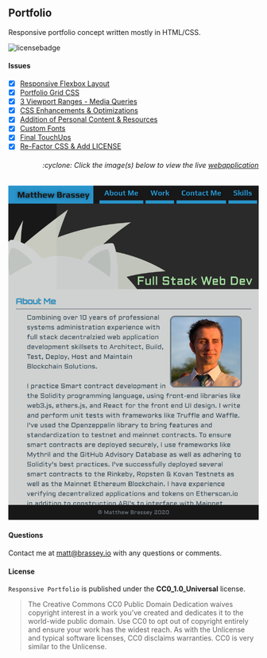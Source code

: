## Portfolio

Responsive portfolio concept written mostly in HTML/CSS.

![licensebadge](https://img.shields.io/badge/license-CC0_1.0_Universal-blue)

#### Issues

- [x] [Responsive Flexbox Layout](https://github.com/MBrassey/ResponsivePortfolio/issues/1)
- [x] [Portfolio Grid CSS](https://github.com/MBrassey/ResponsivePortfolio/issues/2)
- [x] [3 Viewport Ranges - Media Queries](https://github.com/MBrassey/ResponsivePortfolio/issues/3)
- [x] [CSS Enhancements & Optimizations](https://github.com/MBrassey/ResponsivePortfolio/issues/4) 
- [x] [Addition of Personal Content & Resources](https://github.com/MBrassey/ResponsivePortfolio/issues/5)
- [x] [Custom Fonts](https://github.com/MBrassey/ResponsivePortfolio/issues/11)
- [x] [Final TouchUps](https://github.com/MBrassey/ResponsivePortfolio/issues/20)
- [x] [Re-Factor CSS & Add LICENSE](https://github.com/MBrassey/ResponsivePortfolio/issues/26)

<h6><p align="right">:cyclone: Click the image(s) below to view the live <a id="Screenshots" href="https://MBrassey.github.io/ResponsivePortfolio/">webapplication</a></p></h6>

[<p align="center"><img src="assets/img/Preview.png">](https://MBrassey.github.io/ResponsivePortfolio/)

#### Questions

Contact me at [matt@brassey.io](mailto:matt@brassey.io) with any questions or comments.

#### License

`Responsive Portfolio` is published under the __CC0_1.0_Universal__ license.

> The Creative Commons CC0 Public Domain Dedication waives copyright interest in a work you've created and dedicates it to the world-wide public domain. Use CC0 to opt out of copyright entirely and ensure your work has the widest reach. As with the Unlicense and typical software licenses, CC0 disclaims warranties. CC0 is very similar to the Unlicense.